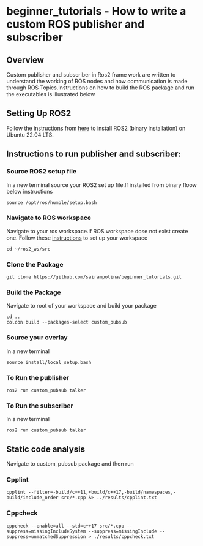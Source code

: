 # beginner_tutorials - How to write a custom ROS publisher and subscriber

## Overview
Custom publisher and subscriber in Ros2 frame work are written to understand the working of  ROS nodes and how communication is made through ROS Topics.Instructions on how to build the ROS package and run the executables is illustrated below

## Setting Up ROS2
Follow the instructions from [here](http://docs.ros.org/en/humble/Installation.html) to install ROS2 (binary installation) on Ubuntu 22.04 LTS.

## Instructions to run publisher and subscriber:

### Source ROS2 setup file 
In a new terminal source your ROS2 set up file.If installed from binary floow below instructions
```
source /opt/ros/humble/setup.bash
```
### Navigate to ROS workspace
Navigate to your ros workspace.If ROS workspace dose not exist create one. Follow these [instructions](http://docs.ros.org/en/humble/Tutorials/Beginner-Client-Libraries/Creating-A-Workspace/Creating-A-Workspace.html) to set up your workspace
```
cd ~/ros2_ws/src
```

### Clone the Package
```
git clone https://github.com/sairampolina/beginner_tutorials.git
```

### Build the Package 
Navigate to root of your workspace and build your package
```
cd ..
colcon build --packages-select custom_pubsub
```

### Source your overlay
In a new terminal
```
source install/local_setup.bash
```

### To Run the publisher
```
ros2 run custom_pubsub talker
```

### To Run the subscriber
In a new terminal
```
ros2 run custom_pubsub talker
```
## Static code analysis
Navigate to custom_pubsub package and then run

### Cpplint
```
cpplint --filter=-build/c++11,+build/c++17,-build/namespaces,-build/include_order src/*.cpp &> ../results/cpplint.txt
```
### Cppcheck
```
cppcheck --enable=all --std=c++17 src/*.cpp --suppress=missingIncludeSystem --suppress=missingInclude --suppress=unmatchedSuppression > ./results/cppcheck.txt
```
